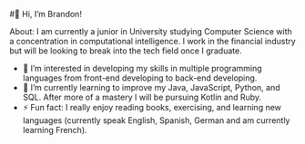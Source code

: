 #👋 Hi, I’m Brandon!

  About: I am currently a junior in University studying Computer Science with a concentration in computational intelligence. I work in the financial industry but will be looking to break into the tech field once I graduate. 
  
- 👀 I’m interested in developing my skills in multiple programming languages from front-end developing to back-end developing.
- 🌱 I’m currently learning to improve my Java, JavaScript, Python, and SQL. After more of a mastery I will be pursuing Kotlin and Ruby.
- ⚡ Fun fact: I really enjoy reading books, exercising, and learning new languages (currently speak English, Spanish, German and am currently learning French).

<!---
BranMerx/BranMerx is a ✨ special ✨ repository because its `README.md` (this file) appears on your GitHub profile.
You can click the Preview link to take a look at your changes.
--->
